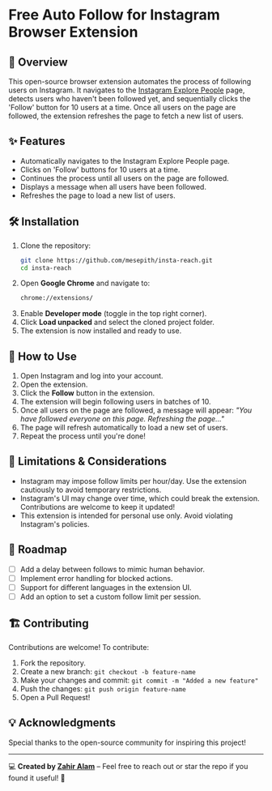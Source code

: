 # Free Auto Follow for Instagram Browser Extension

## 🚀 Overview
This open-source browser extension automates the process of following users on Instagram. It navigates to the [Instagram Explore People](https://www.instagram.com/explore/people/) page, detects users who haven't been followed yet, and sequentially clicks the 'Follow' button for 10 users at a time. Once all users on the page are followed, the extension refreshes the page to fetch a new list of users.

## ✨ Features
- Automatically navigates to the Instagram Explore People page.
- Clicks on 'Follow' buttons for 10 users at a time.
- Continues the process until all users on the page are followed.
- Displays a message when all users have been followed.
- Refreshes the page to load a new list of users.

## 🛠️ Installation
1. Clone the repository:
   ```sh
   git clone https://github.com/mesepith/insta-reach.git
   cd insta-reach
   ```
2. Open **Google Chrome** and navigate to:
   ```sh
   chrome://extensions/
   ```
3. Enable **Developer mode** (toggle in the top right corner).
4. Click **Load unpacked** and select the cloned project folder.
5. The extension is now installed and ready to use.

## 🔧 How to Use
1. Open Instagram and log into your account.
2. Open the extension.
3. Click the **Follow** button in the extension.
4. The extension will begin following users in batches of 10.
5. Once all users on the page are followed, a message will appear: _"You have followed everyone on this page. Refreshing the page..."_
6. The page will refresh automatically to load a new set of users.
7. Repeat the process until you're done!

## 🛑 Limitations & Considerations
- Instagram may impose follow limits per hour/day. Use the extension cautiously to avoid temporary restrictions.
- Instagram's UI may change over time, which could break the extension. Contributions are welcome to keep it updated!
- This extension is intended for personal use only. Avoid violating Instagram's policies.

## 📌 Roadmap
- [ ] Add a delay between follows to mimic human behavior.
- [ ] Implement error handling for blocked actions.
- [ ] Support for different languages in the extension UI.
- [ ] Add an option to set a custom follow limit per session.

## 🏗️ Contributing
Contributions are welcome! To contribute:
1. Fork the repository.
2. Create a new branch: `git checkout -b feature-name`
3. Make your changes and commit: `git commit -m "Added a new feature"`
4. Push the changes: `git push origin feature-name`
5. Open a Pull Request!

## 💡 Acknowledgments
Special thanks to the open-source community for inspiring this project!

---

💻 **Created by [Zahir Alam](https://github.com/mesepith)** – Feel free to reach out or star the repo if you found it useful! 🌟
